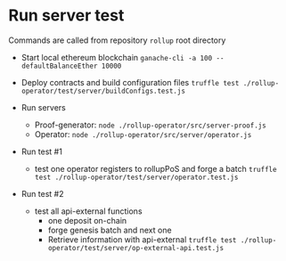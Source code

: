 # Run server test
Commands are called from repository `rollup` root directory

- Start local ethereum blockchain
`ganache-cli -a 100 --defaultBalanceEther 10000`

- Deploy contracts and build configuration files
`truffle test ./rollup-operator/test/server/buildConfigs.test.js`

- Run servers
  - Proof-generator: `node ./rollup-operator/src/server-proof.js`
  - Operator: `node ./rollup-operator/src/server/operator.js`

- Run test #1
  - test one operator registers to rollupPoS and forge a batch
`truffle test ./rollup-operator/test/server/operator.test.js`

- Run test #2
  - test all api-external functions
    - one deposit on-chain
    - forge genesis batch and next one
    - Retrieve information with api-external 
`truffle test ./rollup-operator/test/server/op-external-api.test.js`